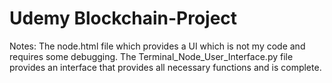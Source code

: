 # Udemy Blockchain-Project
Notes:
The node.html file which provides a UI which is not my code and requires some debugging.
The Terminal_Node_User_Interface.py file provides an interface that provides all necessary functions and is complete.

